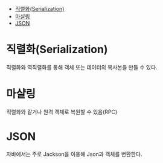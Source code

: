 - [직렬화(Serialization)](#직렬화serialization)
- [마샬링](#마샬링)
- [JSON](#json)

# 직렬화(Serialization)
직렬화와 역직렬화를 통해 객체 또는 데이터의 복사본을 만들 수 있다.

# 마샬링
직렬화와 같거나 원격 객체로 복원할 수 있음(RPC)

# JSON
자바에서는 주로 Jackson을 이용해 Json과 객체를 변환한다.